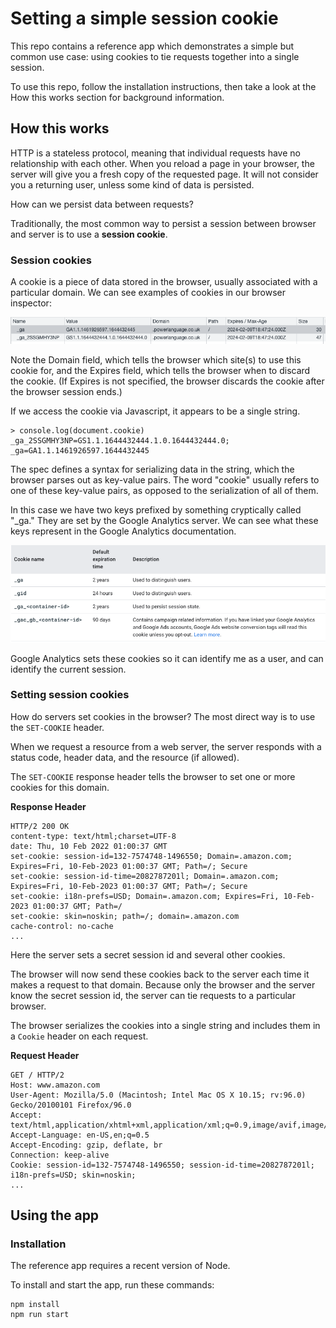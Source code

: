 # Setting a simple session cookie

This repo contains a reference app which demonstrates a simple but common use case: using cookies to tie requests together into a single session. 

To use this repo, follow the installation instructions, then take a look at the How this works section for background information.

## How this works

HTTP is a stateless protocol, meaning that individual requests have no relationship with each other. When you reload a page in your browser, the server will give you a fresh copy of the requested page. It will not consider you a returning user, unless some kind of data is persisted. 

How can we persist data between requests?

Traditionally, the most common way to persist a session between browser and server is to use a **session cookie**.

### Session cookies

A cookie is a piece of data stored in the browser, usually associated with a particular domain. We can see examples of cookies in our browser inspector:

![](wordle_cookies.png?raw=true)

Note the Domain field, which tells the browser which site(s) to use this cookie for, and the Expires field, which tells the browser when to discard the cookie. (If Expires is not specified, the browser discards the cookie after the browser session ends.)

If we access the cookie via Javascript, it appears to be a single string.

```
> console.log(document.cookie)
_ga_2SSGMHY3NP=GS1.1.1644432444.1.0.1644432444.0; _ga=GA1.1.1461926597.1644432445
```

The spec defines a syntax for serializing data in the string, which the browser parses out as key-value pairs. The word "cookie" usually refers to one of these key-value pairs, as opposed to the serialization of all of them.

In this case we have two keys prefixed by something cryptically called "\_ga." They are set by the Google Analytics server. We can see what these keys represent in the Google Analytics documentation.

![](ga_cookie_names.png?raw=true)

Google Analytics sets these cookies so it can identify me as a user, and can identify the current session. 

### Setting session cookies

How do servers set cookies in the browser? The most direct way is to use the `SET-COOKIE` header.

When we request a resource from a web server, the server responds with a status code, header data, and the resource (if allowed). 

The `SET-COOKIE` response header tells the browser to set one or more cookies for this domain. 

**Response Header**
```
HTTP/2 200 OK
content-type: text/html;charset=UTF-8
date: Thu, 10 Feb 2022 01:00:37 GMT
set-cookie: session-id=132-7574748-1496550; Domain=.amazon.com; Expires=Fri, 10-Feb-2023 01:00:37 GMT; Path=/; Secure
set-cookie: session-id-time=2082787201l; Domain=.amazon.com; Expires=Fri, 10-Feb-2023 01:00:37 GMT; Path=/; Secure
set-cookie: i18n-prefs=USD; Domain=.amazon.com; Expires=Fri, 10-Feb-2023 01:00:37 GMT; Path=/
set-cookie: skin=noskin; path=/; domain=.amazon.com
cache-control: no-cache
...
```

Here the server sets a secret session id and several other cookies.

The browser will now send these cookies back to the server each time it makes a request to that domain. Because only the browser and the server know the secret session id, the server can tie requests to a particular browser. 

The browser serializes the cookies into a single string and includes them in a `Cookie` header on each request.

**Request Header**
```
GET / HTTP/2
Host: www.amazon.com
User-Agent: Mozilla/5.0 (Macintosh; Intel Mac OS X 10.15; rv:96.0) Gecko/20100101 Firefox/96.0
Accept: text/html,application/xhtml+xml,application/xml;q=0.9,image/avif,image/webp,*/*;q=0.8
Accept-Language: en-US,en;q=0.5
Accept-Encoding: gzip, deflate, br
Connection: keep-alive
Cookie: session-id=132-7574748-1496550; session-id-time=2082787201l; i18n-prefs=USD; skin=noskin;
...
```

## Using the app

### Installation

The reference app requires a recent version of Node.

To install and start the app, run these commands:

```
npm install
npm run start
```
